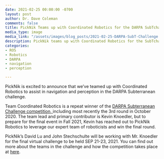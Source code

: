 ```yaml
---
date: 2021-02-25 00:00:00 -0700
layout: post
author: Dr. Dave Coleman
comments: false
title: PickNik Teams up with Coordinated Robotics for the DARPA SubTchallenge
media_type: image
media_link: "/assets/images/blog_posts/2021-02-25-DARPA-SubT-Challenge.png"
description: PickNik teams up with Coordinated Robotics for the SubTchallenge
categories:
- ROS
- Robotics
- DARPA
- navigation
- perception

---
```


PickNik is excited to announce that we’ve teamed up with Coordinated Robotics to assist in navigation and perception in the DARPA Subterranean challenge.

Team Coordinated Robotics is a repeat winner of the [DARPA Subterranean Challenge competition, ](https://www.subtchallenge.com/)including most recently the 3rd round in October 2020. The team lead and primary contributor is Kevin Knoedler, but to prepare for the final event in Fall 2021, Kevin has reached out to PickNik Robotics to leverage our expert team of roboticists and win the final round.

PickNik’s David Lu and John Stechschulte will be working with Mr. Knoedler for the final virtual challenge to be held SEP 21-23, 2021. You can find out more about the teams in the challenge and how the competition takes place at [here](https://www.subtchallenge.com/teams.html).
